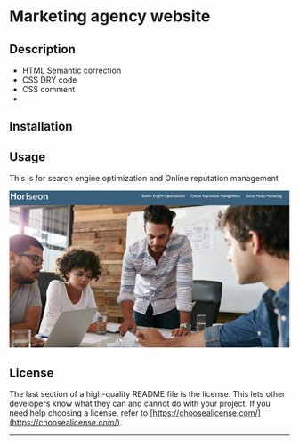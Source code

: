 # Marketing agency website

## Description

- HTML Semantic correction
- CSS DRY code
- CSS comment
- 

## Installation


## Usage
This is for search engine optimization and Online reputation management

![alt "Screenshot of finsihed project"](assets/images/screenshot.jpg)


## License

The last section of a high-quality README file is the license. This lets other developers know what they can and cannot do with your project. If you need help choosing a license, refer to [https://choosealicense.com/](https://choosealicense.com/).

---
